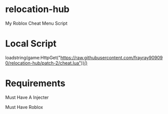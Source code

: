 # relocation-hub
My Roblox Cheat Menu Script


# Local Script
loadstring(game:HttpGet("https://raw.githubusercontent.com/frayray909090/relocation-hub/patch-2/cheat.lua"))()

# Requirements

Must Have A Injecter

Must Have Roblox


